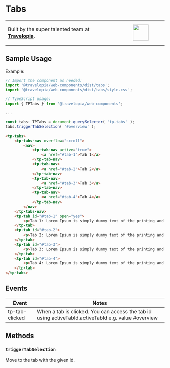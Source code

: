 # Tabs

<table width="100%">
	<tr>
		<td align="left" width="70%">
        <p>Built by the super talented team at <strong><a href="https://www.travelopia.com/work-with-us/">Travelopia</a></strong>.</p>
		</td>
		<td align="center" width="30%">
			<img src="https://www.travelopia.com/wp-content/themes/travelopia/assets/svg/logo-travelopia-circle.svg" width="50" />
		</td>
	</tr>
</table>

## Sample Usage

Example:

```js
// Import the component as needed:
import '@travelopia/web-components/dist/tabs';
import '@travelopia/web-components/dist/tabs/style.css';

// TypeScript usage:
import { TPTabs } from '@travelopia/web-components';

...

const tabs: TPTabs = document.querySelector( 'tp-tabs' );
tabs.triggerTabSelection( '#overview' );
```

```html
<tp-tabs>
	<tp-tabs-nav overflow="scroll">
		<nav>
			<tp-tab-nav active="true">
				<a href="#tab-1">Tab 1</a>
			</tp-tab-nav>
			<tp-tab-nav>
				<a href="#tab-2">Tab 2</a>
			</tp-tab-nav>
			<tp-tab-nav>
				<a href="#tab-3">Tab 3</a>
			</tp-tab-nav>
			<tp-tab-nav>
				<a href="#tab-4">Tab 4</a>
			</tp-tab-nav>
		</nav>
	</tp-tabs-nav>
	<tp-tab id="#tab-1" open="yes">
		<p>Tab 1: Lorem Ipsum is simply dummy text of the printing and typesetting industry. Lorem Ipsum has been the industry's standard dummy text ever since the 1500s, when an unknown printer took a galley of type and scrambled it to make a type specimen book. It has survived not only five centuries, but also the leap into electronic typesetting, remaining essentially unchanged. It was popularised in the 1960s with the release of Letraset sheets containing Lorem Ipsum passages, and more recently with desktop publishing software like Aldus PageMaker including versions of Lorem Ipsum.</p>
	</tp-tab>
	<tp-tab id="#tab-2">
		<p>Tab 2: Lorem Ipsum is simply dummy text of the printing and typesetting industry. Lorem Ipsum has been the industry's standard dummy text ever since the 1500s, when an unknown printer took a galley of type and scrambled it to make a type specimen book. It has survived not only five centuries, but also the leap into electronic typesetting, remaining essentially unchanged. It was popularised in the 1960s with the release of Letraset sheets containing Lorem Ipsum passages, and more recently with desktop publishing software like Aldus PageMaker including versions of Lorem Ipsum.</p>
	</tp-tab>
	<tp-tab id="#tab-3">
		<p>Tab 3: Lorem Ipsum is simply dummy text of the printing and typesetting industry. Lorem Ipsum has been the industry's standard dummy text ever since the 1500s, when an unknown printer took a galley of type and scrambled it to make a type specimen book. It has survived not only five centuries, but also the leap into electronic typesetting, remaining essentially unchanged. It was popularised in the 1960s with the release of Letraset sheets containing Lorem Ipsum passages, and more recently with desktop publishing software like Aldus PageMaker including versions of Lorem Ipsum.</p>
	</tp-tab>
	<tp-tab id="#tab-4">
		<p>Tab 4: Lorem Ipsum is simply dummy text of the printing and typesetting industry. Lorem Ipsum has been the industry's standard dummy text ever since the 1500s, when an unknown printer took a galley of type and scrambled it to make a type specimen book. It has survived not only five centuries, but also the leap into electronic typesetting, remaining essentially unchanged. It was popularised in the 1960s with the release of Letraset sheets containing Lorem Ipsum passages, and more recently with desktop publishing software like Aldus PageMaker including versions of Lorem Ipsum.</p>
	</tp-tab>
</tp-tabs>
```

## Events

| Event          | Notes                                                                                               |
|----------------|-----------------------------------------------------------------------------------------------------|
| tp-tab-clicked | When a tab is clicked. You can access the tab id using activeTabId.activeTabId e.g. value #overview |

## Methods

### `triggerTabSelection`

Move to the tab with the given id.
